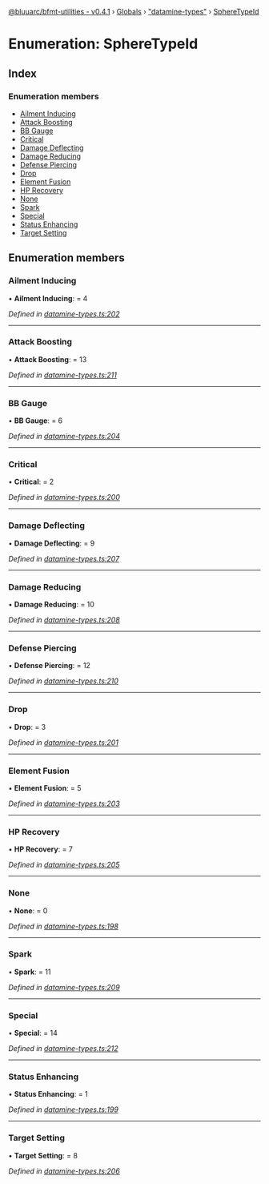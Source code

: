 [@bluuarc/bfmt-utilities - v0.4.1](../README.md) › [Globals](../globals.md) › ["datamine-types"](../modules/_datamine_types_.md) › [SphereTypeId](_datamine_types_.spheretypeid.md)

# Enumeration: SphereTypeId

## Index

### Enumeration members

* [Ailment Inducing](_datamine_types_.spheretypeid.md#ailment-inducing)
* [Attack Boosting](_datamine_types_.spheretypeid.md#attack-boosting)
* [BB Gauge](_datamine_types_.spheretypeid.md#bb-gauge)
* [Critical](_datamine_types_.spheretypeid.md#critical)
* [Damage Deflecting](_datamine_types_.spheretypeid.md#damage-deflecting)
* [Damage Reducing](_datamine_types_.spheretypeid.md#damage-reducing)
* [Defense Piercing](_datamine_types_.spheretypeid.md#defense-piercing)
* [Drop](_datamine_types_.spheretypeid.md#drop)
* [Element Fusion](_datamine_types_.spheretypeid.md#element-fusion)
* [HP Recovery](_datamine_types_.spheretypeid.md#hp-recovery)
* [None](_datamine_types_.spheretypeid.md#none)
* [Spark](_datamine_types_.spheretypeid.md#spark)
* [Special](_datamine_types_.spheretypeid.md#special)
* [Status Enhancing](_datamine_types_.spheretypeid.md#status-enhancing)
* [Target Setting](_datamine_types_.spheretypeid.md#target-setting)

## Enumeration members

###  Ailment Inducing

• **Ailment Inducing**: = 4

*Defined in [datamine-types.ts:202](https://github.com/BluuArc/bfmt-utilities/blob/master/src/datamine-types.ts#L202)*

___

###  Attack Boosting

• **Attack Boosting**: = 13

*Defined in [datamine-types.ts:211](https://github.com/BluuArc/bfmt-utilities/blob/master/src/datamine-types.ts#L211)*

___

###  BB Gauge

• **BB Gauge**: = 6

*Defined in [datamine-types.ts:204](https://github.com/BluuArc/bfmt-utilities/blob/master/src/datamine-types.ts#L204)*

___

###  Critical

• **Critical**: = 2

*Defined in [datamine-types.ts:200](https://github.com/BluuArc/bfmt-utilities/blob/master/src/datamine-types.ts#L200)*

___

###  Damage Deflecting

• **Damage Deflecting**: = 9

*Defined in [datamine-types.ts:207](https://github.com/BluuArc/bfmt-utilities/blob/master/src/datamine-types.ts#L207)*

___

###  Damage Reducing

• **Damage Reducing**: = 10

*Defined in [datamine-types.ts:208](https://github.com/BluuArc/bfmt-utilities/blob/master/src/datamine-types.ts#L208)*

___

###  Defense Piercing

• **Defense Piercing**: = 12

*Defined in [datamine-types.ts:210](https://github.com/BluuArc/bfmt-utilities/blob/master/src/datamine-types.ts#L210)*

___

###  Drop

• **Drop**: = 3

*Defined in [datamine-types.ts:201](https://github.com/BluuArc/bfmt-utilities/blob/master/src/datamine-types.ts#L201)*

___

###  Element Fusion

• **Element Fusion**: = 5

*Defined in [datamine-types.ts:203](https://github.com/BluuArc/bfmt-utilities/blob/master/src/datamine-types.ts#L203)*

___

###  HP Recovery

• **HP Recovery**: = 7

*Defined in [datamine-types.ts:205](https://github.com/BluuArc/bfmt-utilities/blob/master/src/datamine-types.ts#L205)*

___

###  None

• **None**: = 0

*Defined in [datamine-types.ts:198](https://github.com/BluuArc/bfmt-utilities/blob/master/src/datamine-types.ts#L198)*

___

###  Spark

• **Spark**: = 11

*Defined in [datamine-types.ts:209](https://github.com/BluuArc/bfmt-utilities/blob/master/src/datamine-types.ts#L209)*

___

###  Special

• **Special**: = 14

*Defined in [datamine-types.ts:212](https://github.com/BluuArc/bfmt-utilities/blob/master/src/datamine-types.ts#L212)*

___

###  Status Enhancing

• **Status Enhancing**: = 1

*Defined in [datamine-types.ts:199](https://github.com/BluuArc/bfmt-utilities/blob/master/src/datamine-types.ts#L199)*

___

###  Target Setting

• **Target Setting**: = 8

*Defined in [datamine-types.ts:206](https://github.com/BluuArc/bfmt-utilities/blob/master/src/datamine-types.ts#L206)*
